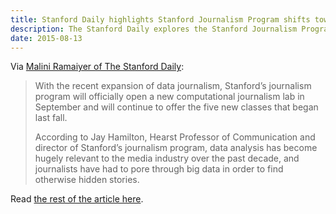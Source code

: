 ```yaml
---
title: Stanford Daily highlights Stanford Journalism Program shifts towards big data
description: The Stanford Daily explores the Stanford Journalism Program's new data-driven focus
date: 2015-08-13
---
```


Via [Malini Ramaiyer of The Stanford Daily](http://www.stanforddaily.com/2015/08/13/with-the-recent-expansion-of-data-journalism-stanfords-school-of-journalism-will-officially-open-a-new-computational-journalism-lab-in-september-and-will-continue-to-offer-the-five-new-class/):

> With the recent expansion of data journalism, Stanford’s journalism program will officially open a new computational journalism lab in September and will continue to offer the five new classes that began last fall.
> 
> According to Jay Hamilton, Hearst Professor of Communication and director of Stanford’s journalism program, data analysis has become hugely relevant to the media industry over the past decade, and journalists have had to pore through big data in order to find otherwise hidden stories.

Read [the rest of the article here](http://www.stanforddaily.com/2015/08/13/with-the-recent-expansion-of-data-journalism-stanfords-school-of-journalism-will-officially-open-a-new-computational-journalism-lab-in-september-and-will-continue-to-offer-the-five-new-class/).

